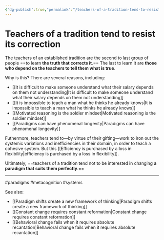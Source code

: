 ```yaml
---
{"dg-publish":true,"permalink":"/teachers-of-a-tradition-tend-to-resist-its-correction/"}
---
```


# Teachers of a tradition tend to resist its correction

The teachers of an established tradition are the second to last group of people ==to learn **the truth that corrects it**.== The last to learn it are **those who depend on the teachers to tell them what is true**.

Why is this? There are several reasons, including:

- [[It is difficult to make someone understand what their salary depends on them not understanding\|It is difficult to make someone understand what their salary depends on them not understanding]]
- [[It is impossible to teach a man what he thinks he already knows\|It is impossible to teach a man what he thinks he already knows]]
- [[Motivated reasoning is the soldier mindset\|Motivated reasoning is the soldier mindset]]
- [[Paradigms can have phenomenal longevity\|Paradigms can have phenomenal longevity]]



Futhermore, teachers tend to—by virtue of their gifting—work to iron out the systemic variations and inefficiencies in their domain, in order to teach a cohesive system. But this [[Efficiency is purchased by a loss in flexibility\|efficiency is purchased by a loss in flexibility]].

Ultimately, ==teachers of a tradition tend not to be interested in changing **a paradigm that suits them perfectly**.==

---
#paradigms #metacognition #systems 

See also:
- [[Paradigm shifts create a new framework of thinking\|Paradigm shifts create a new framework of thinking]]
- [[Constant change requires constant reformation\|Constant change requires constant reformation]]
- [[Behavioral change fails when it requires absolute recantation\|Behavioral change fails when it requires absolute recantation]]

